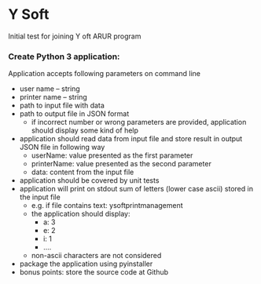 # Y Soft
Initial test for joining Y oft ARUR program

### Create Python 3 application:

Application accepts following parameters on command line
- user name – string
- printer name – string
- path to input file with data
- path to output file in JSON format
    - if incorrect number or wrong parameters are provided, application should display some kind of help
- application should read data from input file and store result in output JSON file in following way
    - userName: value presented as the first parameter
    - printerName: value presented as the second parameter
    - data: content from the input file
- application should be covered by unit tests
- application will print on stdout sum of letters (lower case ascii) stored in the input file
    - e.g. if file contains text: ysoftprintmanagement
    - the application should display:
        - a: 3
        - e: 2
        - i: 1
        - ....
    - non-ascii characters are not considered
- package the application using pyinstaller
- bonus points: store the source code at Github
